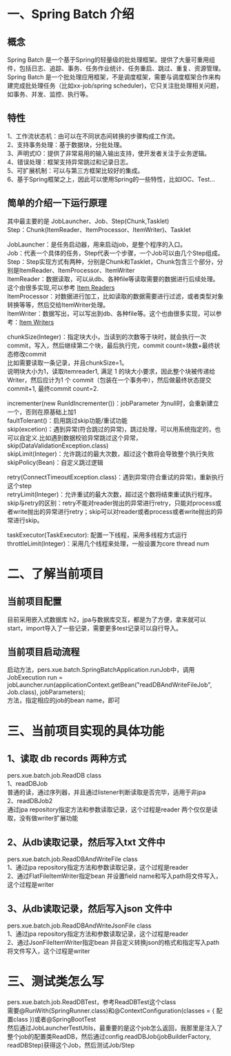 # 一、Spring Batch 介绍
## 概念
Spring Batch 是一个基于Spring的轻量级的批处理框架。提供了大量可重用组件，包括日志、追踪、事务、任务作业统计、任务重启、跳过、重复、资源管理。  
Spring Batch 是一个批处理应用框架，不是调度框架，需要与调度框架合作来构建完成批处理任务（比如xx-job/spring scheduler)，它只关注批处理相关问题，如事务、并发、监控、执行等。
## 特性
1、工作流状态机：由可以在不同状态间转换的步骤构成工作流。  
2、支持事务处理：基于数据块，分批处理。  
3、声明式IO：提供了非常易用的输入输出支持，使开发者关注于业务逻辑。  
4、错误处理：框架支持异常跳过和记录日志。  
5、可扩展机制：可以与第三方框架比较好的集成。  
6、基于Spring框架之上，因此可以使用Spring的一些特性，比如IOC、Test...  

## 简单的介绍一下运行原理
其中最主要的是 JobLauncher、Job、Step(Chunk,Tasklet)  
Step：Chunk(ItemReader、ItemProcessor、ItemWriter)、Tasklet  

JobLauncher：是任务启动器，用来启动job，是整个程序的入口。  
Job：代表一个具体的任务，Step代表一个步骤，一个Job可以由几个Step组成。  
Step：Step实现方式有两种，分别是Chunk和Tasklet，Chunk包含三个部分，分别是ItemReader、ItemProcessor、ItemWriter  
ItemReader：数据读取，可以从db、各种file等读取需要的数据进行后续处理。这个由很多实现,可以参考 [Item Readers](https://docs.spring.io/spring-batch/docs/4.3.x/reference/html/appendix.html#listOfReadersAndWriters)  
ItemProcessor：对数据进行加工，比如读取的数据需要进行过滤，或者类型对象转换等等，然后交给ItemWriter处理。  
ItemWriter：数据写出，可以写出到db、各种file等。这个也由很多实现，可以参考：[Item Writers](https://docs.spring.io/spring-batch/docs/4.3.x/reference/html/appendix.html#itemWritersAppendix)  

chunkSize(Integer)：指定块大小，当读到的次数等于块时，就会执行一次commit，写入，然后继续第二个块，最后执行完，commit count=块数+最终状态修改commit  
比如需要读取一条记录，并且chunkSize=1。  
说明块大小为1，读取itemreader1, 满足 1 的块大小要求，因此整个块被传递给 Writer，然后应计为1 个 commit（包装在一个事务中），然后做最终状态提交commit+1, 最终commit count=2.  

incrementer(new RunIdIncrementer())：jobParameter 为null时，会重新建立一个，否则在原基础上加1  
faultTolerant()：启用跳过skip功能/重试功能  
skip(excetion)：遇到异常(符合跳过的异常)，跳过处理，可以用系统指定的，也可以自定义.比如遇到数据校验异常跳过这个异常，skip(DataValidationException.class)  
skipLimit(Integer)：允许跳过的最大次数，超过这个数将会导致整个执行失败  
skipPolicy(Bean)：自定义跳过逻辑  

retry(ConnectTimeoutException.class)：遇到异常(符合重试的异常)，重新执行这个step  
retryLimit(Integer)：允许重试的最大次数，超过这个数将结束重试执行程序。  
skip与retry的区别：retry不能对reader抛出的异常进行retry，只能对process或者write抛出的异常进行retry；skip可以对reader或者process或者write抛出的异常进行skip。  
  
taskExecutor(TaskExecutor): 配置一下线程，采用多线程方式运行  
throttleLimit(Integer)：采用几个线程来处理，一般设置为core thread num  

# 二、了解当前项目
## 当前项目配置
目前采用嵌入式数据库 h2，jpa与数据库交互，都是为了方便，拿来就可以start，import导入了一些记录，需要更多test记录可以自行导入。

## 当前项目启动流程
启动方法，pers.xue.batch.SpringBatchApplication.runJob中，调用  
JobExecution run = jobLauncher.run(applicationContext.getBean("readDBAndWriteFileJob", Job.class), jobParameters);  
方法，指定相应的job的bean name，即可  

# 三、当前项目实现的具体功能
## 1、读取 db records 两种方式
pers.xue.batch.job.ReadDB class    
1、readDBJob  
普通的读，通过序列器，并且通过listener判断读取是否完毕，适用于非jpa  
2、readDBJob2  
通过jpa repository指定方法和参数读取记录，这个过程是reader
两个仅仅是读取，没有做writer扩展功能  

## 2、从db读取记录，然后写入txt 文件中
pers.xue.batch.job.ReadDBAndWriteFile class  
1、通过jpa repository指定方法和参数读取记录，这个过程是reader  
2、通过FlatFileItemWriter指定bean 并设置field name和写入path将文件写入，这个过程是writer  

## 3、从db读取记录，然后写入json 文件中
pers.xue.batch.job.ReadDBAndWriteJsonFile class  
1、通过jpa repository指定方法和参数读取记录，这个过程是reader  
2、通过JsonFileItemWriter指定bean 并自定义转换json的格式和指定写入path将文件写入，这个过程是writer  

# 三、测试类怎么写
pers.xue.batch.job.ReadDBTest，参考ReadDBTest这个class  
需要@RunWith(SpringRunner.class)和@ContextConfiguration(classes = { 配置class })或者@SpringBootTest  
然后通过JobLauncherTestUtils，最重要的是这个job怎么返回，我那里是注入了整个job的配置类ReadDB，然后通过config.readDBJob(jobBuilderFactory, readDBStep)获得这个Job，然后测试Job/Step